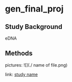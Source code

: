 # gen_final_proj

## Study Background

eDNA

## Methods

pictures:
![](./ name of file.png)

link:
[study name](link)
